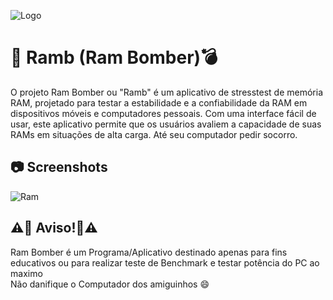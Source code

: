 
![Logo](https://cdn.discordapp.com/attachments/889233196091342920/966378689573056512/ramb_logo.png)

# 🐸 Ramb (Ram Bomber)💣 

O projeto Ram Bomber ou "Ramb" é um aplicativo de stresstest de memória RAM, projetado para testar a estabilidade e a confiabilidade da RAM em dispositivos móveis e computadores pessoais. Com uma interface fácil de usar, este aplicativo permite que os usuários avaliem a capacidade de suas RAMs em situações de alta carga. Até seu computador pedir socorro.



## 📷 Screenshots

![Ram](https://cdn.discordapp.com/attachments/889233196091342920/966375199337492501/unknown.png)

## ⚠️🚨 Aviso!🚨⚠️

Ram Bomber é um Programa/Aplicativo destinado apenas para fins educativos ou para realizar teste de Benchmark e testar potência do PC ao maximo<br>
Não danifique o Computador dos amiguinhos 😄
